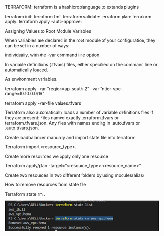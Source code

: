 TERRAFORM: terraform is a hashicroplanguage to extands plugins

terraform init:
terraform fmt:
terraform validate:
terraform plan:
terraform apply:
terraform apply -auto-approve:

Assigning Values to Root Module Variables

When variables are declared in the root module of your configuration, they can be set in a number of ways:

Individually, with the -var command line option.

In variable definitions (.tfvars) files, either specified on the command line or automatically loaded.

As environment variables.

terraform apply -var "region=ap-south-2" -var "ntier-vpc-range=10.10.0.0/16"

terraform apply -var-file values.tfvars

Terraform also automatically loads a number of variable definitions files if they are present: Files named exactly terraform.tfvars or terraform.tfvars.json. Any files with names ending in .auto.tfvars or .auto.tfvars.json.

  Create loadbalancer manually and import state file into terraform

Terraform import <resource_type>.<resource id>

Create more resources we apply only one resource 

Terraform apply/plan -target=”<resource_type>.<resource_name>” 

Create  two resources in two different folders by using modules(alias)

How to remove resources from state file

Terraform state rm <resourcetype>.<resourcename>

![images](./Images/1.png)

